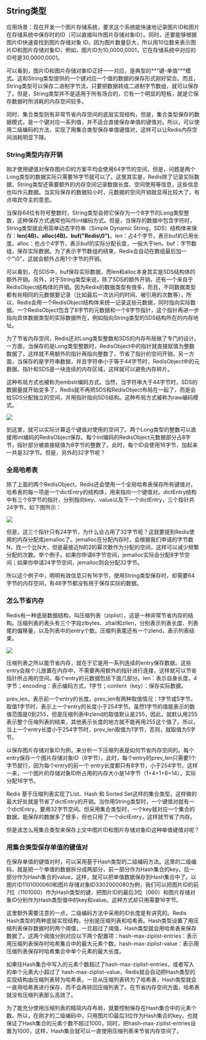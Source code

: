 ## String类型

应用场景：现在开发一个图片存储系统，要求这个系统能快速地记录图片ID和图片在存储系统中保存时的ID（可以直接叫作图片存储对象ID）。同时，还要能够根据图片ID快速查找到图片存储对象 ID。因为图片数量巨大，所以用10位数来表示图片ID和图片存储对象ID，例如，图片ID为10,0000,0001，它在存储系统中对应的ID号是30,0000,0001。

可以看到，图片ID和图片存储对象ID正好一一对应，是典型的**"键-单值"**模式。这和String类型提供的一个键对应一个值的数据的保存形式刚好契合。而且，String类型可以保存二进制字节流，只要把数据转成二进制字节数组，就可以保存了。但是，String类型并不是适用于所有场合的，它有一个明显的短板，就是它保存数据时所消耗的内存空间较多。

同时，集合类型则有非常节省内存空间的底层实现结构，但是，集合类型保存的数据模式，是一个键对应一系列值，并不适合直接保存单值的键值对。所以，可以使用二级编码的方法，实现了用集合类型保存单值键值对，这样可以让Redis内存空间消耗明显下降。

### String类型内存开销

刚才使用键值对保存图片ID的方案平均会使用64字节的空间，但是，问题是两个Long类型的数据实际只需要16字节就可以了。这里其实是，Redis除了记录实际数据，String类型还需要额外的内存空间记录数据长度、空间使用等信息，这些信息也叫作元数据。当实际保存的数据较小时，元数据的空间开销就显得比较大了，有点喧宾夺主的意思。

当保存64位有符号整数时，String类型会把它保存为一个8字节的Long类型整数，这种保存方式通常也叫作int编码方式。但是，当保存的数据中包含字符时，String类型就会用简单动态字符串（Simple Dynamic String，SDS）结构体来保存：**len(4B)、alloc(4B)、buf("Redis\0")**。len：占4个字节，表示buf的已用长度。alloc：也占个4字节，表示buf的实际分配长度，一般大于len。buf：字节数组，保存实际数据。为了表示字节数组的结束，Redis会自动在数组最后加一个"\0"，这就会额外占用1个字节的开销。

可以看到，在SDS中，buf保存实际数据，而len和alloc本身其实是SDS结构体的额外开销。另外，对于String类型来说，除了SDS的额外开销，还有一个来自于RedisObject结构体的开销。因为Redis的数据类型有很多，而且，不同数据类型都有些相同的元数据要记录（比如最后一次访问的时间、被引用的次数等），所以，Redis会用一个RedisObject结构体来统一记录这些元数据，同时指向实际数据。一个RedisObject包含了8字节的元数据和一个8字节指针，这个指针再进一步指向具体数据类型的实际数据所在，例如指向String类型的SDS结构所在的内存地址。

为了节省内存空间，Redis还对Long类型整数和SDS的内存布局做了专门的设计。一方面，当保存的是Long类型整数时，RedisObject中的指针就直接赋值为整数数据了，这样就不用额外的指针再指向整数了，节省了指针的空间开销。另一方面，当保存的是字符串数据，并且字符串小于等于44字节时，RedisObject中的元数据、指针和SDS是一块连续的内存区域，这样就可以避免内存碎片。

这种布局方式也被称为embstr编码方式。当然，当字符串大于44字节时，SDS的数据量就开始变多了，Redis就不再把SDS和RedisObject布局在一起了，而是会给SDS分配独立的空间，并用指针指向SDS结构。这种布局方式被称为raw编码模式。

![](E:\GongZuoQu\ZhiShiKu\TuPian\JiKeShiJian\Redis\String_img02.jpg)

到这里，就可以实际计算这个键值对使用的空间了。两个Long类型的整数可以直接用int编码的RedisObject保存。每个int编码的RedisObject元数据部分占8字节，指针部分被直接赋值为8字节的整数了。此时，每个ID会使用16字节，加起来一共是32字节。但是，另外的32字节呢？

### 全局哈希表

除了上面的两个RedisObject，Redis还会使用一个全局哈希表保存所有键值对，哈希表的每一项是一个dictEntry的结构体，用来指向一个键值对。dictEntry结构中有三个8字节的指针，分别指向key、value以及下一个dictEntry，三个指针共24字节，如下图所示：

![](E:\GongZuoQu\ZhiShiKu\TuPian\JiKeShiJian\Redis\String_img04.jpg)

但是，这三个指针只有24字节，为什么会占用了32字节呢？这就要提到Redis使用的内存分配库jemalloc了。jemalloc在分配内存时，会根据我们申请的字节数N，找一个比N大，但是最接近N的2的幂次数作为分配的空间，这样可以减少频繁分配的次数。举个例子。如果你申请6字节空间，jemalloc实际会分配8字节空间；如果你申请24字节空间，jemalloc则会分配32字节。

所以这个例子中，明明有效信息只有16字节，使用String类型保存时，却需要64字节的内存空间，有48字节都没有用于保存实际的数据。

### 怎么节省内存

Redis有一种底层数据结构，叫压缩列表（ziplist），这是一种非常节省内存的结构。压缩列表的表头有三个字段zlbytes、zltail和zllen，分别表示列表长度、列表尾的偏移量，以及列表中的entry个数。压缩列表尾还有一个zlend，表示列表结束。

![](E:\GongZuoQu\ZhiShiKu\TuPian\JiKeShiJian\Redis\String_img06.jpg)

压缩列表之所以能节省内存，就在于它是用一系列连续的entry保存数据。这些entry会挨个儿放置在内存中，不需要再用额外的指针进行连接，这样就可以节省指针所占用的空间。每个entry的元数据包括下面几部分。len：表示自身长度，4字节；encoding：表示编码方式，1字节；content（key）：保存实际数据。

prev_len，表示前一个entry的长度。prev_len有两种取值情况：1字节或5字节。取值1字节时，表示上一个entry的长度小于254字节。虽然1字节的值能表示的数值范围是0到255，但是压缩列表中zlend的取值默认是255，因此，就默认用255表示整个压缩列表的结束，其他表示长度的地方就不能再用255这个值了。所以，当上一个entry长度小于254字节时，prev_len取值为1字节，否则，就取值为5字节。

以保存图片存储对象ID为例，来分析一下压缩列表是如何节省内存空间的。每个entry保存一个图片存储对象ID（8字节），此时，每个entry的prev_len只需要1个字节就行，因为每个entry的前一个 entry长度都只有8字节，小于254字节。这样一来，一个图片的存储对象ID所占用的内存大小是14字节（1+4+1+8=14），实际分配16字节。

Redis 基于压缩列表实现了List、Hash 和 Sorted Set这样的集合类型，这样做的最大好处就是节省了dictEntry的开销。当你用String类型时，一个键值对就有一个dictEntry，要用32字节空间。但采用集合类型时，一个key就对应一个集合的数据，能保存的数据多了很多，但也只用了一个dictEntry，这样就节省了内存。

但是该怎么用集合类型来保存上文中图片ID和图片存储对象ID这种单值键值对呢？

### 用集合类型保存单值的键值对

在保存单值的键值对时，可以采用基于Hash类型的二级编码方法。这里的二级编码，就是把一个单值的数据拆分成两部分，前一部分作为Hash集合的key，后一部分作为Hash集合的value，这样，就可以把单值数据保存到Hash集合中了。以图片ID1101000060和图片存储对象ID3302000080为例，我们可以把图片ID的前7位（1101000）作为Hash类型的键，把图片ID的最后3位（060）和图片存储对象ID分别作为Hash类型值中的key和value。这种方式却只用需要16字节。

这里额外需要注意的一点，二级编码方法中采用的ID长度是有讲究的。Redis Hash类型的两种底层实现结构，分别是压缩列表和哈希表。Hash类型设置了用压缩列表保存数据时的两个阈值，一旦超过了阈值，Hash类型就会用哈希表来保存数据了。这两个阈值分别对应以下两个配置项：hash-max-ziplist-entries：表示用压缩列表保存时哈希集合中的最大元素个数。hash-max-ziplist-value：表示用压缩列表保存时哈希集合中单个元素的最大长度。

如果往Hash集合中写入的元素个数超过了hash-max-ziplist-entries，或者写入的单个元素大小超过了  hash-max-ziplist-value，Redis就会自动把Hash类型的实现结构由压缩列表转为哈希表。一旦从压缩列表转为了哈希表，Hash类型就会一直用哈希表进行保存，而不会再转回压缩列表了。在节省内存空间方面，哈希表就没有压缩列表那么高效了。

为了能充分使用压缩列表的精简内存布局，就要控制保存在Hash集合中的元素个数。所以，在刚才的二级编码中，只用图片ID最后3位作为Hash集合的key，也就保证了Hash集合的元素个数不超过1000，同时，把hash-max-ziplist-entries设置为1000，这样，Hash集合就可以一直使用压缩列表来节省内存空间了。